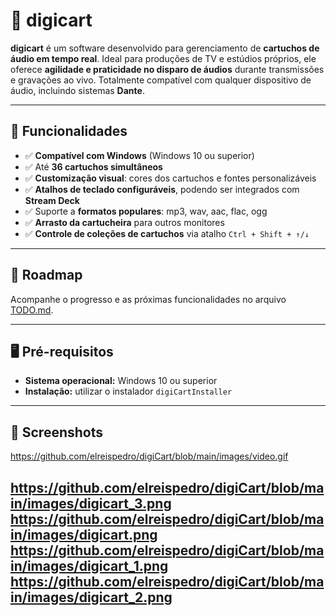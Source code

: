 # 🎵 digicart

**digicart** é um software desenvolvido para gerenciamento de **cartuchos de áudio em tempo real**. Ideal para produções de TV e estúdios próprios, ele oferece **agilidade e praticidade no disparo de áudios** durante transmissões e gravações ao vivo. Totalmente compatível com qualquer dispositivo de áudio, incluindo sistemas **Dante**.

---

## 🚀 Funcionalidades

- ✅ **Compatível com Windows** (Windows 10 ou superior)  
- ✅ Até **36 cartuchos simultâneos**  
- ✅ **Customização visual**: cores dos cartuchos e fontes personalizáveis  
- ✅ **Atalhos de teclado configuráveis**, podendo ser integrados com **Stream Deck**  
- ✅ Suporte a **formatos populares**: mp3, wav, aac, flac, ogg  
- ✅ **Arrasto da cartucheira** para outros monitores  
- ✅ **Controle de coleções de cartuchos** via atalho `Ctrl + Shift + ↑/↓`

---

## 📌 Roadmap

Acompanhe o progresso e as próximas funcionalidades no arquivo [TODO.md](./TODO.md).  

---

## 🖥️ Pré-requisitos

- **Sistema operacional:** Windows 10 ou superior  
- **Instalação:** utilizar o instalador `digiCartInstaller`

---

## 📸 Screenshots

https://github.com/elreispedro/digiCart/blob/main/images/video.gif

https://github.com/elreispedro/digiCart/blob/main/images/digicart_3.png
https://github.com/elreispedro/digiCart/blob/main/images/digicart.png
https://github.com/elreispedro/digiCart/blob/main/images/digicart_1.png
https://github.com/elreispedro/digiCart/blob/main/images/digicart_2.png
---










